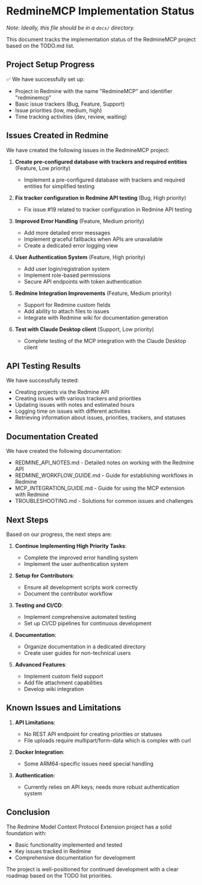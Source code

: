 # RedmineMCP Implementation Status

*Note: Ideally, this file should be in a `docs/` directory.*

This document tracks the implementation status of the RedmineMCP project based on the TODO.md list.

## Project Setup Progress

✅ We have successfully set up:
- Project in Redmine with the name "RedmineMCP" and identifier "redminemcp"
- Basic issue trackers (Bug, Feature, Support)
- Issue priorities (low, medium, high)
- Time tracking activities (dev, review, waiting)

## Issues Created in Redmine

We have created the following issues in the RedmineMCP project:

1. **Create pre-configured database with trackers and required entities** (Feature, Low priority)
   - Implement a pre-configured database with trackers and required entities for simplified testing

2. **Fix tracker configuration in Redmine API testing** (Bug, High priority)
   - Fix issue #19 related to tracker configuration in Redmine API testing
   
3. **Improved Error Handling** (Feature, Medium priority)
   - Add more detailed error messages
   - Implement graceful fallbacks when APIs are unavailable
   - Create a dedicated error logging view
   
4. **User Authentication System** (Feature, High priority)
   - Add user login/registration system
   - Implement role-based permissions
   - Secure API endpoints with token authentication
   
5. **Redmine Integration Improvements** (Feature, Medium priority)
   - Support for Redmine custom fields
   - Add ability to attach files to issues
   - Integrate with Redmine wiki for documentation generation
   
6. **Test with Claude Desktop client** (Support, Low priority)
   - Complete testing of the MCP integration with the Claude Desktop client

## API Testing Results

We have successfully tested:
- Creating projects via the Redmine API
- Creating issues with various trackers and priorities
- Updating issues with notes and estimated hours
- Logging time on issues with different activities
- Retrieving information about issues, priorities, trackers, and statuses

## Documentation Created

We have created the following documentation:
- REDMINE_API_NOTES.md - Detailed notes on working with the Redmine API
- REDMINE_WORKFLOW_GUIDE.md - Guide for establishing workflows in Redmine
- MCP_INTEGRATION_GUIDE.md - Guide for using the MCP extension with Redmine
- TROUBLESHOOTING.md - Solutions for common issues and challenges

## Next Steps

Based on our progress, the next steps are:

1. **Continue Implementing High Priority Tasks**:
   - Complete the improved error handling system
   - Implement the user authentication system
   
2. **Setup for Contributors**:
   - Ensure all development scripts work correctly
   - Document the contributor workflow
   
3. **Testing and CI/CD**:
   - Implement comprehensive automated testing
   - Set up CI/CD pipelines for continuous development
   
4. **Documentation**:
   - Organize documentation in a dedicated directory
   - Create user guides for non-technical users
   
5. **Advanced Features**:
   - Implement custom field support
   - Add file attachment capabilities
   - Develop wiki integration

## Known Issues and Limitations

1. **API Limitations**:
   - No REST API endpoint for creating priorities or statuses
   - File uploads require multipart/form-data which is complex with curl
   
2. **Docker Integration**:
   - Some ARM64-specific issues need special handling
   
3. **Authentication**:
   - Currently relies on API keys; needs more robust authentication system

## Conclusion

The Redmine Model Context Protocol Extension project has a solid foundation with:
- Basic functionality implemented and tested
- Key issues tracked in Redmine
- Comprehensive documentation for development

The project is well-positioned for continued development with a clear roadmap based on the TODO list priorities.
